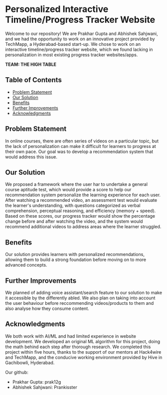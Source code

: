 # Personalized Interactive Timeline/Progress Tracker Website

Welcome to our repository! We are Prakhar Gupta and Abhishek Sahjwani, and we had the opportunity to work on an innovative project provided by TechMapp, a Hyderabad-based start-up. We chose to work on an interactive timeline/progress tracker website, which we found lacking in personalization in most existing progress tracker websites/apps.

**TEAM: THE HIGH TABLE**

## Table of Contents
- [Problem Statement](#problem-statement)
- [Our Solution](#our-solution)
- [Benefits](#benefits)
- [Further Improvements](#futher-improvements)
- [Acknowledgments](#acknowledgments)


## Problem Statement
In online courses, there are often series of videos on a particular topic, but the lack of personalization can make it difficult for learners to progress at their own pace. Our goal was to develop a recommendation system that would address this issue.

## Our Solution
We proposed a framework where the user har to undertake a general course aptitude test, which would provide a score to help our recommendation system personalize the learning experience for each user. After watching a recommended video, an assessment test would evaluate the learner's understanding, with questions categorized as verbal comprehension, perceptual reasoning, and efficiency (memory + speed). Based on these scores, our progress tracker would show the percentage change before and after watching the video, and the system would recommend additional videos to address areas where the learner struggled.

## Benefits
Our solution provides learners with personalized recommendations, allowing them to build a strong foundation before moving on to more advanced concepts. 

## Further Improvements
We planned of adding voice assistant/search feature to our solution to make it accessible by the differently abled. We also plan on taking into account the user behaviour before reccommending videos/products to them and also analyse how they consume content.

## Acknowledgments
We both work with AI/ML and had limited experience in website development. We developed an original ML algorithm for this project, doing the math behind each step after thorough research. We completed this project within five hours, thanks to the support of our mentors at Hack4wire and TechMapp, and the conducive working environment provided by Hive in Gachibowli, Hyderabad.

Our github: 
- Prakhar Gupta: prak12g
- Abhishek Sahjwani: Prankisster
